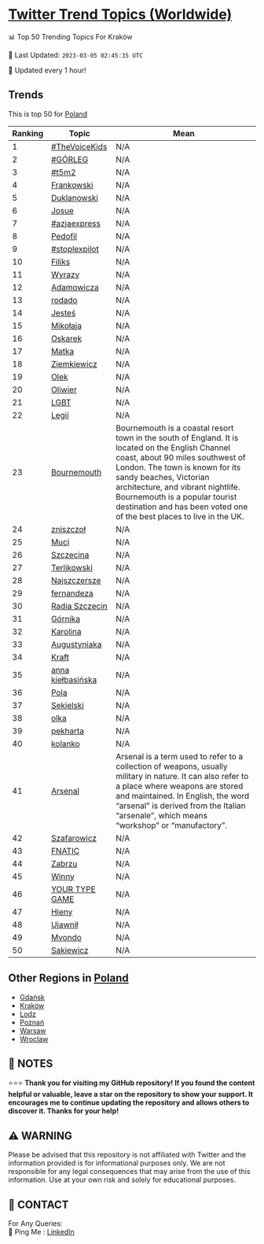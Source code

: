 [Twitter Trend Topics (Worldwide)](https://github.com/ErcinDedeoglu/Twitter-Trend-Topics)
==========


📊 Top 50 Trending Topics For Kraków

📆 Last Updated: `2023-03-05 02:45:35 UTC`

🔧 Updated every 1 hour!


## Trends

This is top 50 for [Poland](</Poland>)

| Ranking | Topic | Mean |
| ------- | ------------ | ------------ |
| 1 | [#TheVoiceKids](http://twitter.com/search?q=%23TheVoiceKids) | N/A |
| 2 | [#GÓRLEG](http://twitter.com/search?q=%23G%c3%93RLEG) | N/A |
| 3 | [#t5m2](http://twitter.com/search?q=%23t5m2) | N/A |
| 4 | [Frankowski](http://twitter.com/search?q=Frankowski) | N/A |
| 5 | [Duklanowski](http://twitter.com/search?q=Duklanowski) | N/A |
| 6 | [Josue](http://twitter.com/search?q=Josue) | N/A |
| 7 | [#azjaexpress](http://twitter.com/search?q=%23azjaexpress) | N/A |
| 8 | [Pedofil](http://twitter.com/search?q=Pedofil) | N/A |
| 9 | [#stoplexpilot](http://twitter.com/search?q=%23stoplexpilot) | N/A |
| 10 | [Filiks](http://twitter.com/search?q=Filiks) | N/A |
| 11 | [Wyrazy](http://twitter.com/search?q=Wyrazy) | N/A |
| 12 | [Adamowicza](http://twitter.com/search?q=Adamowicza) | N/A |
| 13 | [rodado](http://twitter.com/search?q=rodado) | N/A |
| 14 | [Jesteś](http://twitter.com/search?q=Jeste%c5%9b) | N/A |
| 15 | [Mikołaja](http://twitter.com/search?q=Miko%c5%82aja) | N/A |
| 16 | [Oskarek](http://twitter.com/search?q=Oskarek) | N/A |
| 17 | [Matka](http://twitter.com/search?q=Matka) | N/A |
| 18 | [Ziemkiewicz](http://twitter.com/search?q=Ziemkiewicz) | N/A |
| 19 | [Olek](http://twitter.com/search?q=Olek) | N/A |
| 20 | [Oliwier](http://twitter.com/search?q=Oliwier) | N/A |
| 21 | [LGBT](http://twitter.com/search?q=LGBT) | N/A |
| 22 | [Legii](http://twitter.com/search?q=Legii) | N/A |
| 23 | [Bournemouth](http://twitter.com/search?q=Bournemouth) | Bournemouth is a coastal resort town in the south of England. It is located on the English Channel coast, about 90 miles southwest of London. The town is known for its sandy beaches, Victorian architecture, and vibrant nightlife. Bournemouth is a popular tourist destination and has been voted one of the best places to live in the UK. |
| 24 | [zniszczoł](http://twitter.com/search?q=zniszczo%c5%82) | N/A |
| 25 | [Muci](http://twitter.com/search?q=Muci) | N/A |
| 26 | [Szczecina](http://twitter.com/search?q=Szczecina) | N/A |
| 27 | [Terlikowski](http://twitter.com/search?q=Terlikowski) | N/A |
| 28 | [Najszczersze](http://twitter.com/search?q=Najszczersze) | N/A |
| 29 | [fernandeza](http://twitter.com/search?q=fernandeza) | N/A |
| 30 | [Radia Szczecin](http://twitter.com/search?q=Radia+Szczecin) | N/A |
| 31 | [Górnika](http://twitter.com/search?q=G%c3%b3rnika) | N/A |
| 32 | [Karolina](http://twitter.com/search?q=Karolina) | N/A |
| 33 | [Augustyniaka](http://twitter.com/search?q=Augustyniaka) | N/A |
| 34 | [Kraft](http://twitter.com/search?q=Kraft) | N/A |
| 35 | [anna kiełbasińska](http://twitter.com/search?q=anna+kie%c5%82basi%c5%84ska) | N/A |
| 36 | [Pola](http://twitter.com/search?q=Pola) | N/A |
| 37 | [Sekielski](http://twitter.com/search?q=Sekielski) | N/A |
| 38 | [olka](http://twitter.com/search?q=olka) | N/A |
| 39 | [pekharta](http://twitter.com/search?q=pekharta) | N/A |
| 40 | [kolanko](http://twitter.com/search?q=kolanko) | N/A |
| 41 | [Arsenal](http://twitter.com/search?q=Arsenal) | Arsenal is a term used to refer to a collection of weapons, usually military in nature. It can also refer to a place where weapons are stored and maintained. In English, the word “arsenal” is derived from the Italian “arsenale”, which means “workshop” or “manufactory”. |
| 42 | [Szafarowicz](http://twitter.com/search?q=Szafarowicz) | N/A |
| 43 | [FNATIC](http://twitter.com/search?q=FNATIC) | N/A |
| 44 | [Zabrzu](http://twitter.com/search?q=Zabrzu) | N/A |
| 45 | [Winny](http://twitter.com/search?q=Winny) | N/A |
| 46 | [YOUR TYPE GAME](http://twitter.com/search?q=YOUR+TYPE+GAME) | N/A |
| 47 | [Hieny](http://twitter.com/search?q=Hieny) | N/A |
| 48 | [Ujawnił](http://twitter.com/search?q=Ujawni%c5%82) | N/A |
| 49 | [Mvondo](http://twitter.com/search?q=Mvondo) | N/A |
| 50 | [Sakiewicz](http://twitter.com/search?q=Sakiewicz) | N/A |



## Other Regions in [Poland](</Poland>)

* [Gdańsk](</Poland/Gdańsk.md>)
* [Kraków](</Poland/Kraków.md>)
* [Lodz](</Poland/Lodz.md>)
* [Poznań](</Poland/Poznań.md>)
* [Warsaw](</Poland/Warsaw.md>)
* [Wroclaw](</Poland/Wroclaw.md>)



## 📝 NOTES

⭐⭐⭐ **Thank you for visiting my GitHub repository! If you found the content helpful or valuable, leave a star on the repository to show your support. It encourages me to continue updating the repository and allows others to discover it. Thanks for your help!**


## ⚠️ WARNING

Please be advised that this repository is not affiliated with Twitter and the information provided is for informational purposes only. We are not responsible for any legal consequences that may arise from the use of this information. Use at your own risk and solely for educational purposes.


## 📨 CONTACT

 For Any Queries:  
            🏓 Ping Me : [LinkedIn](https://www.linkedin.com/in/ercindedeoglu/)
